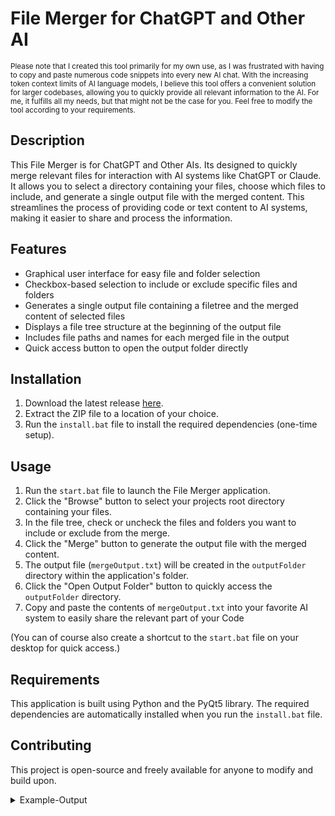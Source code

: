 # File Merger for ChatGPT and Other AI
<sup>
Please note that I created this tool primarily for my own use, as I was frustrated with having to copy and paste numerous code snippets into every new AI chat. With the increasing token context limits of AI language models, I believe this tool offers a convenient solution for larger codebases, allowing you to quickly provide all relevant information to the AI. For me, it fulfills all my needs, but that might not be the case for you. Feel free to modify the tool according to your requirements.
</sup>

## Description

This File Merger is for ChatGPT and Other AIs. Its designed to quickly merge relevant files for interaction with AI systems like ChatGPT or Claude. It allows you to select a directory containing your files, choose which files to include, and generate a single output file with the merged content. This streamlines the process of providing code or text content to AI systems, making it easier to share and process the information.

## Features

- Graphical user interface for easy file and folder selection
- Checkbox-based selection to include or exclude specific files and folders
- Generates a single output file containing a filetree and the merged content of selected files
- Displays a file tree structure at the beginning of the output file
- Includes file paths and names for each merged file in the output
- Quick access button to open the output folder directly

## Installation

1. Download the latest release [here](https://github.com/Ppaja/File-Merger-for-ChatGPT-and-other-AI/archive/refs/heads/main.zip).
2. Extract the ZIP file to a location of your choice.
3. Run the `install.bat` file to install the required dependencies (one-time setup).

## Usage

1. Run the `start.bat` file to launch the File Merger application.
2. Click the "Browse" button to select your projects root directory containing your files.
3. In the file tree, check or uncheck the files and folders you want to include or exclude from the merge.
4. Click the "Merge" button to generate the output file with the merged content.
5. The output file (`mergeOutput.txt`) will be created in the `outputFolder` directory within the application's folder.
6. Click the "Open Output Folder" button to quickly access the `outputFolder` directory.
7. Copy and paste the contents of `mergeOutput.txt` into your favorite AI system to easily share the relevant part of your Code

(You can of course also create a shortcut to the `start.bat` file on your desktop for quick access.)

## Requirements

This application is built using Python and the PyQt5 library. The required dependencies are automatically installed when you run the `install.bat` file.

## Contributing

This project is open-source and freely available for anyone to modify and build upon.

<details>
<summary>Example-Output</summary>

```bash
File Tree:
├── css
│   └── style.css
├── firebase
│   └── firebase.js (not included)
├── index.html
└── js
    ├── generate.js (not included)
    ├── logic.js (not included)
    ├── nav.js (not included)
    └── subjs
        └── sub.js


Merged Files:
style.css:
css\style.css
/* this is the css file */
.container {
    color: red;
}


index.html:
index.html
<!DOCTYPE html>
<html lang="en">
<head>
    <meta charset="UTF-8">
    <meta name="viewport" content="width=device-width, initial-scale=1.0">
    <title>Document</title>
</head>
<body>
    <h1>this is the index file</h1>
</body>
</html>
sub.js:
js\subjs\sub.js

this is the subfolder js file

```
</details>
